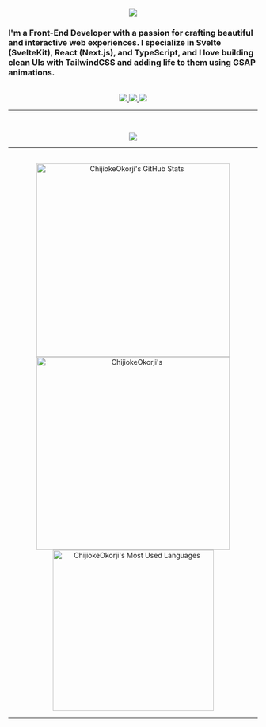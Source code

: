 <!--## Hi there 👋





<div align="center"> 
  <p>These are the numbers of wanders that checked this account out:</p>
  <img src="https://profile-counter.glitch.me/{Nukelimer}/count.svg" alt="Visitor's Count" />
</div>



<img src="https://github.com/Nukelimer/Nukelimer/blob/main/coffee.jpg" alt="Coffee is life.">-->

<h1 align="center">
    <img src="https://readme-typing-svg.herokuapp.com/?font=Inter&size=48&center=true&vCenter=true&width=500&height=70&color=4493F8&duration=4000&lines=Hi+Wanderer!+👋;+I'm+Egwuda,+Remi!;" />
</h1>

### I'm a Front-End Developer with a passion for crafting beautiful and interactive web experiences. I specialize in Svelte (SvelteKit), React (Next.js), and TypeScript, and I love building clean UIs with TailwindCSS and adding life to them using GSAP animations.



<br>

<div align="center">
<a href="mailto:egwudaremi@gmail.com">
    <img src="https://img.shields.io/badge/Gmail-333333?style=for-the-badge&logo=gmail&logoColor=red" />
  </a>
  <a href="https://www.linkedin.com/in/remilekun-egwuda/" target="_blank">
    <img src="https://img.shields.io/badge/LinkedIn-0077B5?style=for-the-badge&logo=linkedin&logoColor=white" target="_blank" />
  </a>
  
  <a href="https://x.com/nukelimer_" target="_blank" width="300" background="blue">
    <img src="https://img.shields.io/badge/-fff?style=for-the-badge&logo=X&logoColor=black" target="_blank" />

</a>

</div>

<hr>


<br>

<p align="center">

  <img src="https://skillicons.dev/icons?i=html,css,sass,tailwind,svelte,react,nextjs,js,cs,ts,&perline=5&theme=light" />
</p>

<hr>



<br>

<div align=center>
  <img width=390 src="https://github-readme-stats.vercel.app/api?username=Nukelimer&theme=transparent&count_private=true&show_icons=true&rank_icon=github&locale=en" alt="ChijiokeOkorji's GitHub Stats" />
  <img width=390 src="https://github-readme-streak-stats.herokuapp.com/?user=Nukelimer&theme=transparent&count_private=true&border_radius=10&locale=en" alt="ChijiokeOkorji's" />
  <img width=325 src="https://github-readme-stats.vercel.app/api/top-langs?username=Nukelimer&theme=transparent&layout=donut&hide=css&langs_count=8&border_radius=10&show_icons=true&locale=en" alt="ChijiokeOkorji's Most Used Languages" />
</div>

<hr>


<!--
**Nukelimer/Nukelimer** is a ✨ _special_ ✨ repository because its `README.md` (this file) appears on your GitHub profile.

Here are some ideas to get you started:

- 🔭 I’m currently working on ...
- 🌱 I’m currently learning ...
- 👯 I’m looking to collaborate on ...
- 🤔 I’m looking for help with ...
- 💬 Ask me about ...
- 📫 How to reach me: ...
- 😄 Pronouns: ...
- ⚡ Fun fact: ...
-->
